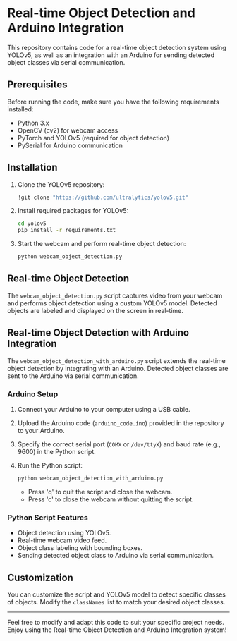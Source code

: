 # Real-time Object Detection and Arduino Integration

This repository contains code for a real-time object detection system using YOLOv5, as well as an integration with an Arduino for sending detected object classes via serial communication.

## Prerequisites

Before running the code, make sure you have the following requirements installed:

- Python 3.x
- OpenCV (cv2) for webcam access
- PyTorch and YOLOv5 (required for object detection)
- PySerial for Arduino communication

## Installation

1. Clone the YOLOv5 repository:

   ```bash
   !git clone "https://github.com/ultralytics/yolov5.git"
   ```

2. Install required packages for YOLOv5:

   ```bash
   cd yolov5
   pip install -r requirements.txt
   ```

3. Start the webcam and perform real-time object detection:

   ```python
   python webcam_object_detection.py
   ```

## Real-time Object Detection

The `webcam_object_detection.py` script captures video from your webcam and performs object detection using a custom YOLOv5 model. Detected objects are labeled and displayed on the screen in real-time.

## Real-time Object Detection with Arduino Integration

The `webcam_object_detection_with_arduino.py` script extends the real-time object detection by integrating with an Arduino. Detected object classes are sent to the Arduino via serial communication.

### Arduino Setup

1. Connect your Arduino to your computer using a USB cable.

2. Upload the Arduino code (`arduino_code.ino`) provided in the repository to your Arduino.

3. Specify the correct serial port (`COMX` or `/dev/ttyX`) and baud rate (e.g., 9600) in the Python script.

4. Run the Python script:

   ```python
   python webcam_object_detection_with_arduino.py
   ```

   - Press 'q' to quit the script and close the webcam.
   - Press 'c' to close the webcam without quitting the script.

### Python Script Features

- Object detection using YOLOv5.
- Real-time webcam video feed.
- Object class labeling with bounding boxes.
- Sending detected object class to Arduino via serial communication.

## Customization

You can customize the script and YOLOv5 model to detect specific classes of objects. Modify the `classNames` list to match your desired object classes.

---

Feel free to modify and adapt this code to suit your specific project needs. Enjoy using the Real-time Object Detection and Arduino Integration system!
